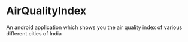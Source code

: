 # AirQualityIndex
An android application which shows you the air quality index of various different cities of India

